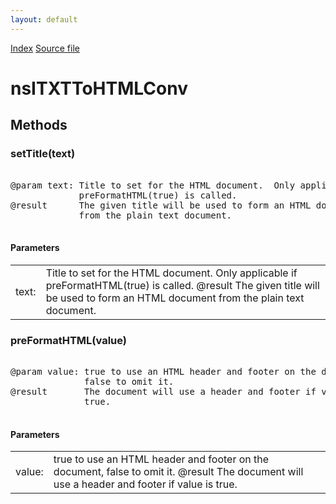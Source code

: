 ```yaml
---
layout: default
---
```

<div id='links'><a href="../index.html">Index</a>
<a href="http://dxr.mozilla.org/mozilla-central/source/netwerk/streamconv/public/nsITXTToHTMLConv.idl">Source file</a>
</div>

# nsITXTToHTMLConv #

## Methods ##

### setTitle(text) ###
<pre>  
@param text: Title to set for the HTML document.  Only applicable if  
             preFormatHTML(true) is called.  
@result      The given title will be used to form an HTML document  
             from the plain text document.  
  
</pre>
#### Parameters ####

<table>

<tr>
<td>text:</td>
<td>Title to set for the HTML document.  Only applicable if  
             preFormatHTML(true) is called.  
@result      The given title will be used to form an HTML document  
             from the plain text document.  
</td>
</tr>

</table>

### preFormatHTML(value) ###
<pre>  
@param value: true to use an HTML header and footer on the document,  
              false to omit it.  
@result       The document will use a header and footer if value is  
              true.  
  
</pre>
#### Parameters ####

<table>

<tr>
<td>value:</td>
<td>true to use an HTML header and footer on the document,  
              false to omit it.  
@result       The document will use a header and footer if value is  
              true.  
</td>
</tr>

</table>
